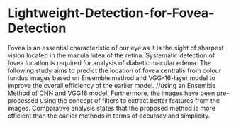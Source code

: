 # Lightweight-Detection-for-Fovea-Detection

Fovea is an essential characteristic of our eye as it is the sight of sharpest vision located in the macula lutea of the retina. Systematic detection of fovea location is required for analysis of diabetic macular edema. The following study aims to predict the location of fovea centralis from colour fundus images based on Ensemble method and VGG-16-layer model to improve the overall efficiency of the earlier model. //using an Ensemble Method of CNN and VGG16 model. Furthermore, the images have been pre-processed using the concept of filters to extract better features from the images. Comparative analysis states that the proposed method is more efficient than the earlier methods in terms of accuracy and simplicity.
